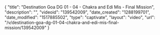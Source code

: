 {
    "title": "Destination Goa DG 01 - 04 - Chakra and Edi Mis - Final Mission",
    "description": "",
    "videoid": "139542009",
    "date_created": "1288199701",
    "date_modified": "1517885502",
    "type": "captivate",
    "layout": "video",
    "url": "\/v\/destination-goa-dg-01-04-chakra-and-edi-mis-final-mission\/139542009"
}
